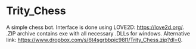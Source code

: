 # Trity_Chess
A simple chess bot. Interface is done using LOVE2D:
https://love2d.org/.
.ZIP archive contains exe with all necessary .DLLs for windows.
Alternative link:
https://www.dropbox.com/s/6t4sgrbbpic98l1/Trity_Chess.zip?dl=0.
